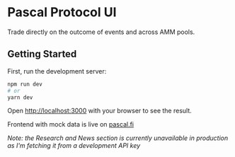 # Pascal Protocol UI
Trade directly on the outcome of events and across AMM pools.

## Getting Started

First, run the development server:

```bash
npm run dev
# or
yarn dev
```

Open [http://localhost:3000](http://localhost:3000) with your browser to see the result.

Frontend with mock data is live on [pascal.fi](www.pascal.fi)


_Note: the Research and News section is currently unavailable in production as I'm fetching it from a development API key_
